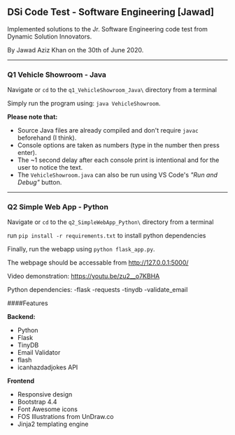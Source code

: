 ## DSi Code Test - Software Engineering [Jawad]

Implemented solutions to the Jr. Software Engineering code test from Dynamic Solution Innovators.

By Jawad Aziz Khan on the 30th of June 2020.

---

### Q1 Vehicle Showroom - Java

Navigate or ```cd``` to the ```q1_VehicleShowroom_Java\``` directory from a terminal

Simply run the program using: ```java VehicleShowroom```.


**Please note that:**
- Source Java files are already compiled and don't require ```javac``` beforehand (I think).
- Console options are taken as numbers (type in the number then press enter).
- The ~1 second delay after each console print is intentional and for the user to notice the text.
- The ```VehicleShowroom.java``` can also be run using VS Code's *"Run and Debug"* button.

---

### Q2 Simple Web App - Python

Navigate or ```cd``` to the ```q2_SimpleWebApp_Python\``` directory from a terminal

run ```pip install -r requirements.txt``` to install python dependencies

Finally, run the webapp using ```python flask_app.py```.

The webpage should be accessable from http://127.0.0.1:5000/

Video demonstration: https://youtu.be/zu2__o7KBHA

Python dependencies:
-flask
-requests
-tinydb
-validate_email



####Features

**Backend:**
- Python
- Flask
- TinyDB
- Email Validator
- flash
- icanhazdadjokes API

**Frontend**
- Responsive design
- Bootstrap 4.4
- Font Awesome icons
- FOS Illustrations from UnDraw.co
- Jinja2 templating engine
